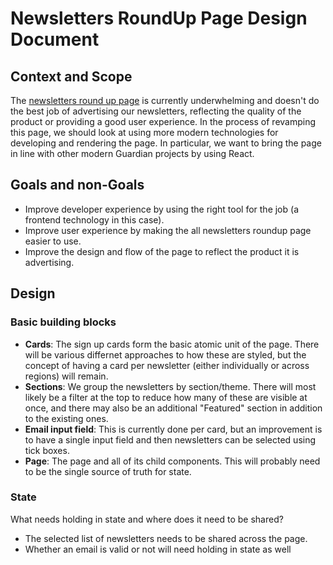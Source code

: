 # Newsletters RoundUp Page Design Document

## Context and Scope

The [newsletters round up page][] is currently underwhelming and doesn't do the best job of advertising our newsletters, reflecting the quality of the product or providing a good user experience. In the process of revamping this page, we should look at using more modern technologies for developing and rendering the page. In particular, we want to bring the page in line with other modern Guardian projects by using React.

## Goals and non-Goals

-   Improve developer experience by using the right tool for the job (a frontend technology in this case).
-   Improve user experience by making the all newsletters roundup page easier to use.
-   Improve the design and flow of the page to reflect the product it is advertising.

## Design

### Basic building blocks

-   **Cards**: The sign up cards form the basic atomic unit of the page. There will be various differnet approaches to how these are styled, but the concept of having a card per newsletter (either individually or across regions) will remain.
-   **Sections**: We group the newsletters by section/theme. There will most likely be a filter at the top to reduce how many of these are visible at once, and there may also be an additional "Featured" section in addition to the existing ones.
-   **Email input field**: This is currently done per card, but an improvement is to have a single input field and then newsletters can be selected using tick boxes.
-   **Page**: The page and all of its child components. This will probably need to be the single source of truth for state.

### State

What needs holding in state and where does it need to be shared?

-   The selected list of newsletters needs to be shared across the page.
-   Whether an email is valid or not will need holding in state as well

<!-- URL reference links -->

[newsletters round up page]: https://www.theguardian.com/email-newsletters
